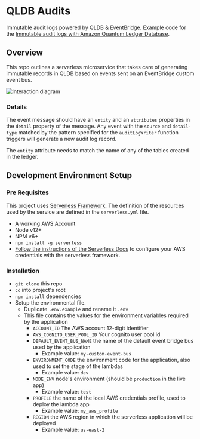 # QLDB Audits

Immutable audit logs powered by QLDB & EventBridge.
Example code for the [Immutable audit logs with Amazon Quantum Ledger Database](https://medium.com/white-prompt-blog/immutable-audit-logs-with-amazon-quantum-ledger-database-ac8868f9e236).

## Overview

This repo outlines a serverless microservice that takes care of generating 
immutable records in QLDB based on events sent on an EventBridge custom event
bus.

![Interaction diagram](https://miro.medium.com/max/1400/0*L_3UF-Vd-l7lelVT)

### Details

The event message should have an `entity` and an `attributes` properties in the 
`detail` property of the message. Any event with the `source` and `detail-type` 
matched by the pattern specified for the `auditLogWriter` function triggers 
will generate a new audit log record.

The `entity` attribute needs to match the name of any of the tables created in 
the ledger. 

## Development Environment Setup

### Pre Requisites

This project uses [Serverless Framework](https://serverless.com/).
The definition of the resources used by the service are defined in the
`serverless.yml` file.

* A working AWS Account
* Node v12+
* NPM v6+
* `npm install -g serverless`
* [Follow the instructions of the Serverless Docs](https://serverless.com/framework/docs/providers/aws/guide/credentials/)
  to configure your AWS credentials with the serverless framework.

### Installation

* `git clone` this repo
* `cd` into project's root
* `npm install` dependencies
* Setup the environmental file.
    * Duplicate `.env.example` and rename it `.env`
    * This file contains the values for the environment variables required by the application
      * `ACCOUNT_ID` The AWS account 12-digit identifier
      * `AWS_COGNITO_USER_POOL_ID` Your cognito user pool id
      * `DEFAULT_EVENT_BUS_NAME` the name of the default event bridge bus used by the application
        * Example value: `my-custom-event-bus`
      * `ENVIRONMENT_CODE` the environment code for the application, also used to set the stage of the lambdas 
        * Example value: `dev`
      * `NODE_ENV` node's environment (should be `production` in the live app)
        * Example value: `test`
      * `PROFILE` the name of the local AWS credentials profile, used to deploy the lambda app
        * Example value: `my_aws_profile`
      * `REGION` the AWS region in which the serverless application will be deployed 
        * Example value: `us-east-2`

